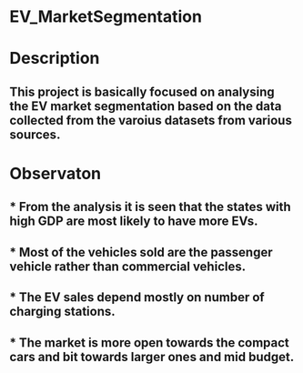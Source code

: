 # EV_MarketSegmentation
# Description
## This project is basically focused on analysing the EV market segmentation based on the data collected from the varoius datasets from various sources.
# Observaton
## * From the analysis it is seen that the states with high GDP are most likely to have more EVs.
## * Most of the vehicles sold are the passenger vehicle rather than commercial vehicles.
## * The EV sales depend mostly on number of charging stations.
## * The market is more open towards the compact cars and bit towards larger ones and mid budget.
